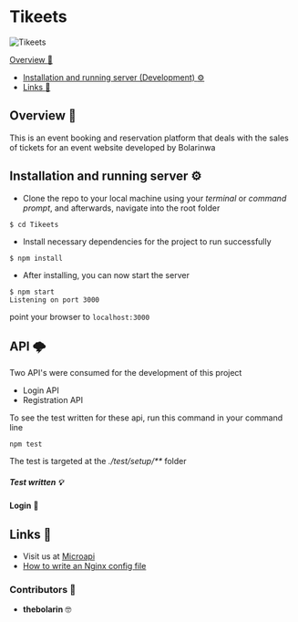 # Tikeets

![Tikeets](https://github.com/thebolarin/Tikeets/workflows/test/badge.svg)


   [Overview :notebook_with_decorative_cover:](#overview-notebook_with_decorative_cover)
-   [Installation and running server (Development) :gear:](#installation-and-running-server-gear)
-   [Links :link:](#links-link)

## Overview :notebook_with_decorative_cover: 
This is an event booking and reservation platform that deals with the sales of tickets for an event website developed by Bolarinwa

## Installation and running server :gear:
* Clone the repo to your local machine using your _terminal_ or _command prompt_, and afterwards, navigate into the root folder  
```shell script
$ cd Tikeets
```

* Install necessary dependencies for the project to run successfully
```shell script
$ npm install
```

* After installing, you can now start the server
```shell script
$ npm start
Listening on port 3000
```

point your browser to ```localhost:3000```

## API :cloud_with_lightning: 
Two API's were consumed for the development of this project
* Login API
* Registration API  

To see the test written for these api, run this command in your command line
```shell script
npm test
```
The test is targeted at the _./test/setup/**_ folder

##### Test written  :bulb:

**Login**  :key:

## Links :link:

* Visit us at <a href="https://microapi.dev/" target="_blank">Microapi</a>
* <a href="https://www.nginx.com/resources/wiki/start/topics/examples/full/" target="_blank">How to write an Nginx config file</a>


### Contributors :book:
* **thebolarin** :nerd_face: